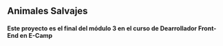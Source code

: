 ## Animales Salvajes

#### Este proyecto es el final del módulo 3 en el curso de Dearrollador Front-End en E-Camp
